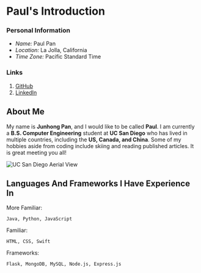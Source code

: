 # Paul's Introduction

### Personal Information
* *Name:* Paul Pan  
* *Location:* La Jolla, California  
* *Time Zone:* Pacific Standard Time
### Links
1. [GitHub](https://github.com/paulpan05)
2. [LinkedIn](https://linkedin.com/in/jpan05)

## About Me
My name is **Junhong Pan**, and I would like to be called **Paul**.
I am currently a **B.S. Computer Engineering** student at
**UC San Diego** who has lived in multiple countries, including the
**US, Canada, and China**. Some of my hobbies aside from coding 
include skiing and reading published articles. It is great meeting
you all!

![UC San Diego Aerial View](https://ucpa.ucsd.edu/images/image_library/aerial-campus-wide.jpg)

## Languages And Frameworks I Have Experience In
More Familiar:

    Java, Python, JavaScript
    
Familiar:

    HTML, CSS, Swift
    
Frameworks:

    Flask, MongoDB, MySQL, Node.js, Express.js
